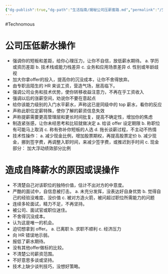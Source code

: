 ```yaml
---
{"dg-publish":true,"dg-path":"生活指南/揭秘公司压薪套路.md","permalink":"/生活指南/揭秘公司压薪套路/","created":"2024-02-03T18:11:23.000+08:00","updated":"2024-11-07T09:42:40.437+08:00"}
---
```


#Technomous

# 公司压低薪水操作

- 强调你的短板和差距，给你心理压力，让你不自信，放低薪水期待。
	 a. 学历或资历差距
	 b. 技术栈或能力栈差异
	 c. 业务和应用场景差异
	 d. 性别或年龄歧视
- 加大你拿offer的投入，提高你的沉没成本，让你不舍得放弃。
- 由专职且陌生的 HR 来谈工资，营造气场，居高临下。
- 强调公司业务和技术优势，使你转移收益注意力，不再在乎工资收入
- 强调以后的涨薪空间，劝说你不要在意起点
- 给你该能力级别的入门水平薪水，声称这已是同级中的 top 薪水，看你的反应
- 声称此职位定薪特殊，使你了解的薪资信息失效
- 声称提薪需要更高管理层和更长时间批复，提高不确定性，增加你的焦虑
- 制造紧张感，让你未经思考和比较就做决定
	 a. 给谈 offer 设定期限
	 b. 称职位有可能马上取消
	 c. 称有弥补你短板的人选
	 d. 拖长谈薪过程，不主动不热情
 - 技术性操作：
	 a. 减少现金比例，增加股票期权，再提高股票定价
	 b. 减少现金，挪到签字费，再调整入职时间，来减少签字费，或推迟到手时间
	 c. 现金部分： 加大浮动绩效部分比例

# 造成自降薪水的原因或误操作

- 不清楚自己对该职位的独特价值，估计不出对方的中意度。
-  严酷的面试中，自信息被打击。
	  a. 未充分发挥，没表达好自身优势
	  b. 觉得自己的经验没难度、没价值
	  c. 被对方造火箭，被问超过职位所需能力的问题
- 连续多轮面试，精力不足，不再坚持。
- 被公司、面试官或职位迷住。
- 不舍得沉没成本。
- 认为这是唯一的机会。
- 迫切想拿到 offer。
	 a. 已离职
	 b. 求职不顺利
	 c. 经济压力
- 向 HR 错误地示弱。
- 报低了薪水期待。
- 没有其他offer做标的比较。
- 不清楚公司薪资范围。
- 不好意思多谈或坚持。
- 技术上缺少谈判技巧，没想好策略。
